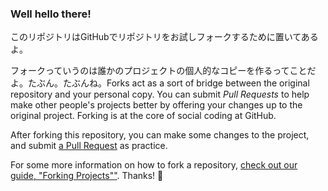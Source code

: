 ﻿### Well hello there!

このリポジトリはGitHubでリポジトリをお試しフォークするために置いてあるよ。

フォークっていうのは誰かのプロジェクトの個人的なコピーを作るってことだよ。たぶん。たぶんね。Forks act as a sort of bridge between the original repository and your personal copy. You can submit *Pull Requests* to help make other people's projects better by offering your changes up to the original project. Forking is at the core of social coding at GitHub.

After forking this repository, you can make some changes to the project, and submit [a Pull Request](https://github.com/octocat/Spoon-Knife/pulls) as practice.

For some more information on how to fork a repository, [check out our guide, "Forking Projects""](http://guides.github.com/overviews/forking/). Thanks! :sparkling_heart:
